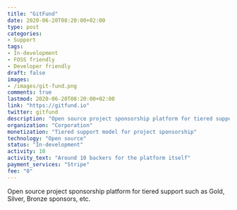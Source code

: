 ```yaml
---
title: "GitFund"
date: 2020-06-20T08:20:00+02:00
type: post
categories:
- Support
tags:
- In-development
- FOSS friendly
- Developer friendly
draft: false
images:
- /images/git-fund.png
comments: true
lastmod: 2020-06-20T08:20:00+02:00
link: "https://gitfund.io"
twitter: gitfund
description: "Open source project sponsorship platform for tiered support such as Gold, Silver, Bronze sponsors, etc."
organization: "Corporation"
monetization: "Tiered support model for project sponsorship"
technology: "Open source"
status: "In-development"
activity: 10
activity_text: "Around 10 backers for the platform itself"
payment_services: "Stripe"
fee: "0"
---
```


Open source project sponsorship platform for tiered support such as Gold, Silver, Bronze sponsors, etc. <!--more-->

